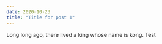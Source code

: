 ```yaml
---
date: 2020-10-23
title: "Title for post 1"
---
```


Long long ago, there lived a king whose name is kong. 
Test
